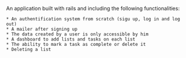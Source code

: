 An application built with rails and including the following functionalities: 

	* An authentification system from scratch (sigu up, log in and log out)
	* A mailer after signing up 
	* The data created by a user is only accessible by him 
	* A dashboard to add lists and tasks on each list 
	* The ability to mark a task as complete or delete it 
	* Deleting a list 


